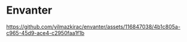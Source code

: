 # Envanter
 


https://github.com/yilmazkirac/envanter/assets/116847038/4b1c805a-c965-45d9-ace4-c2950faa1f1b

